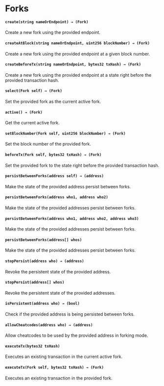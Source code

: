 # Forks

#### **`create(string nameOrEndpoint) → (Fork)`**

Create a new fork using the provided endpoint.

#### **`createAtBlock(string nameOrEndpoint, uint256 blockNumber) → (Fork)`**

Create a new fork using the provided endpoint at a given block number.

#### **`createBeforeTx(string nameOrEndpoint, bytes32 txHash) → (Fork)`**

Create a new fork using the provided endpoint at a state right before the provided transaction hash.

#### **`select(Fork self) → (Fork)`**

Set the provided fork as the current active fork.

#### **`active() → (Fork)`**

Get the current active fork.

#### **`setBlockNumber(Fork self, uint256 blockNumber) → (Fork)`**

Set the block number of the provided fork.

#### **`beforeTx(Fork self, bytes32 txHash) → (Fork)`**

Set the provided fork to the state right before the provided transaction hash.

#### **`persistBetweenForks(address self) → (address)`**

Make the state of the provided address persist between forks.

#### **`persistBetweenForks(address who1, address who2)`**

Make the state of the provided addresses persist between forks.

#### **`persistBetweenForks(address who1, address who2, address who3)`**

Make the state of the provided addresses persist between forks.

#### **`persistBetweenForks(address[] whos)`**

Make the state of the provided addresses persist between forks.

#### **`stopPersist(address who) → (address)`**

Revoke the persistent state of the provided address.

#### **`stopPersist(address[] whos)`**

Revoke the persistent state of the provided addresses.

#### **`isPersistent(address who) → (bool)`**

Check if the provided address is being persisted between forks.

#### **`allowCheatcodes(address who) → (address)`**

Allow cheatcodes to be used by the provided address in forking mode.

#### **`executeTx(bytes32 txHash)`**

Executes an existing transaction in the current active fork.

#### **`executeTx(Fork self, bytes32 txHash) → (Fork)`**

Executes an existing transaction in the provided fork.

